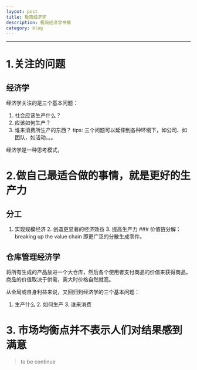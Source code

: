 ```yaml
---
layout: post
title: 极简经济学
description: 极简经济学书摘
category: blog
---
```




---
# 1.关注的问题
## 经济学
经济学关注的是三个基本问题：
1. 社会应该生产什么？
2. 应该如何生产？
3. 谁来消费所生产的东西？
tips: 三个问题可以延伸到各种环境下，如公司、如团队，如活动。。。

经济学是一种思考模式，
# 2.做自己最适合做的事情，就是更好的生产力
## 分工
1. 实现规模经济
	2. 创造更显著的经济效益
		3. 提高生产力
		### 价值链分解： breaking up the value chain
		即更广泛的分散生成零件。

## 仓库管理经济学
将所有生成的产品放进一个大仓库，然后各个使用者支付商品的价值来获得商品，商品的价值取决于供需，需大时价格自然就高。

从全局或自身利益来说，又回归到经济学的三个基本问题：
1. 生产什么
	2. 如何生产
	3. 谁来消费
# 3. 市场均衡点并不表示人们对结果感到满意


> to be continue